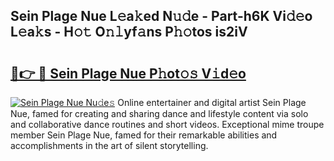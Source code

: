 ## Sein Plage Nue L𝚎a𝚔ed N𝚞𝚍e - Part-h6K Vi𝚍𝚎o L𝚎a𝚔s - H𝚘𝚝 O𝚗𝚕yf𝚊ns P𝚑𝚘tos is2iV

# <h2><a href="http://kf7d5g.oniu.top/?m=Sein+Plage+Nue">🔗👉 🔴 Sein Plage Nue P𝚑ot𝚘𝚜 V𝚒d𝚎o</a></h2>

[![Sein Plage Nue Nu𝚍e𝚜](https://i.imgur.com/0qMVB7G.gif)](http://kf7d5g.oniu.top/?m=Sein+Plage+Nue)
Online entertainer and digital artist Sein Plage Nue, famed for creating and sharing dance and lifestyle content via solo and collaborative dance routines and short videos. Exceptional mime troupe member Sein Plage Nue, famed for their remarkable abilities and accomplishments in the art of silent storytelling.  
